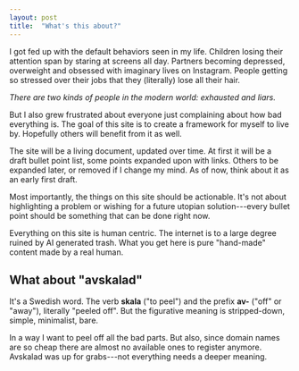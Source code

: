 ```yaml
---
layout: post
title:  "What's this about?"
---
```


I got fed up with the default behaviors seen in my life.
Children losing their attention span by staring at screens all day.
Partners becoming depressed, overweight and obsessed with imaginary lives on Instagram.
People getting so stressed over their jobs that they (literally) lose all their hair.

_There are two kinds of people in the modern world: exhausted and liars._

But I also grew frustrated about everyone just complaining about how bad everything is.
The goal of this site is to create a framework for myself to live by.
Hopefully others will benefit from it as well.

The site will be a living document, updated over time. At first it will be a draft bullet point list, some points expanded upon with links. Others to be expanded later, or removed if I change my mind. As of now, think about it as an early first draft.

Most importantly, the things on this site should be actionable. It's not about highlighting a problem or wishing for a future utopian solution---every bullet point should be something that can be done right now.

Everything on this site is human centric. The internet is to a large degree ruined by AI generated trash. What you get here is pure "hand-made" content made by a real human.

## What about "avskalad"
It's a Swedish word. The verb **skala** ("to peel") and the prefix **av-** ("off" or "away"), literally "peeled off". But the figurative meaning is stripped-down, simple, minimalist, bare.

In a way I want to peel off all the bad parts. But also, since domain names are so cheap there are almost no available ones to register anymore. Avskalad was up for grabs---not everything needs a deeper meaning.